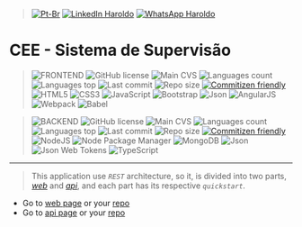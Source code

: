 
>[![Pt-Br](https://img.shields.io/badge/PT-BR-blue.svg?style=flat-square&color=D7BF1E&logoColor=fff&labelColor=25A366)](https://linkedin.com/in/haroldocruz-dev)
[![LinkedIn Haroldo](https://img.shields.io/badge/Developed%20by%20:-Haroldo%20Cruz-blue.svg?style=flat-square&logo=Linkedin&color=0077B5&logoColor=fff)](https://linkedin.com/in/haroldocruz-dev)
[![WhatsApp Haroldo](https://img.shields.io/badge/-+55%2063%20984%20589%20691-blue.svg?style=flat-square&logo=WhatsApp&color=25D366&logoColor=fff)](http://api.whatsapp.com/send?1=pt_BR&phone=5563984589691&text=)

# CEE - Sistema de Supervisão

>![FRONTEND](https://img.shields.io/badge/-FRONTEND-blue.svg?style=flat-square&color=333)
![GitHub license](https://img.shields.io/github/license/haroldocruz/cee-sistema-frontend?style=flat-square)
![Main CVS](https://img.shields.io/badge/Main%20CVS-GIT-blue.svg?style=flat-square&logo=GIT&color=F05032&logoColor=fff)
![Languages count](https://img.shields.io/github/languages/count/haroldocruz/cee-sistema-frontend?style=flat-square)
![Languages top](https://img.shields.io/github/languages/top/haroldocruz/cee-sistema-frontend?style=flat-square)
![Last commit](https://img.shields.io/github/last-commit/haroldocruz/cee-sistema-frontend?style=flat-square)
![Repo size](https://img.shields.io/github/repo-size/haroldocruz/cee-sistema-frontend?style=flat-square)
[![Commitizen friendly](https://img.shields.io/badge/commitizen-friendly-brightgreen.svg?style=flat-square)](http://commitizen.github.io/cz-cli/)
![HTML5](https://img.shields.io/badge/-HTML5-blue.svg?style=flat-square&logo=HTML5&color=E34F26&logoColor=fff)
![CSS3](https://img.shields.io/badge/-CSS3-blue.svg?style=flat-square&logo=CSS3&color=2195F1&logoColor=fff)
![JavaScript](https://img.shields.io/badge/-JavaScript-blue.svg?style=flat-square&logo=JavaScript&color=F7DF1E&logoColor=fff)
![Bootstrap](https://img.shields.io/badge/-Bootstrap-blue.svg?style=flat-square&logo=Bootstrap&color=563D7C&logoColor=fff)
![Json](https://img.shields.io/badge/-Json-blue.svg?style=flat-square&logo=Json&color=000&logoColor=fff)
![AngularJS](https://img.shields.io/badge/-AngularJS-blue.svg?style=flat-square&logo=AngularJS&color=E23237&logoColor=fff)
![Webpack](https://img.shields.io/badge/-Webpack-blue.svg?style=flat-square&logo=Webpack&color=8DD6F9&logoColor=fff)
![Babel](https://img.shields.io/badge/-Babel-blue.svg?style=flat-square&logo=Babel&color=F9DC3E&logoColor=fff)

>![BACKEND](https://img.shields.io/badge/-BACKEND-blue.svg?style=flat-square&color=333)
![GitHub license](https://img.shields.io/github/license/haroldocruz/cee-sistema-backend?style=flat-square)
![Main CVS](https://img.shields.io/badge/Main%20CVS-GIT-blue.svg?style=flat-square&logo=GIT&color=F05032&logoColor=fff)
![Languages count](https://img.shields.io/github/languages/count/haroldocruz/cee-sistema-backend?style=flat-square)
![Languages top](https://img.shields.io/github/languages/top/haroldocruz/cee-sistema-backend?style=flat-square)
![Last commit](https://img.shields.io/github/last-commit/haroldocruz/cee-sistema-backend?style=flat-square)
![Repo size](https://img.shields.io/github/repo-size/haroldocruz/cee-sistema-backend?style=flat-square)
[![Commitizen friendly](https://img.shields.io/badge/commitizen-friendly-brightgreen.svg?style=flat-square)](http://commitizen.github.io/cz-cli/)
![NodeJS](https://img.shields.io/badge/-NodeJS-blue.svg?style=flat-square&logo=Node.JS&color=8CC03D&logoColor=fff)
>![Node Package Manager](https://img.shields.io/badge/-NPM-blue.svg?style=flat-square&logo=NPM&color=CB3837&logoColor=fff)
![MongoDB](https://img.shields.io/badge/-MongoDB-blue.svg?style=flat-square&logo=MongoDB&color=579335&logoColor=fff)
![Json](https://img.shields.io/badge/-Json-blue.svg?style=flat-square&logo=Json&color=000&logoColor=fff)
![Json Web Tokens](https://img.shields.io/badge/-JWT-blue.svg?style=flat-square&logo=Json%20Web%20Tokens&color=000&logoColor=fff)
![TypeScript](https://img.shields.io/badge/-TypeScript-blue.svg?style=flat-square&logo=TypeScript&color=007ACC&logoColor=fff)

---

> This application use _`REST`_ architecture, so it, is divided into two parts, [_web_](https://haroldocruz.github.io/cee-sistema-web) and [_api_](https://haroldocruz.github.io/cee-sistema-api), and each part has its respective _`quickstart`_.

* Go to [web page](https://haroldocruz.github.io/cee-sistema-web) or your [repo](https://github.com/haroldocruz/cee-sistema-web)
* Go to [api page](https://haroldocruz.github.io/cee-sistema-api) or your [repo](https://github.com/haroldocruz/cee-sistema-api)
